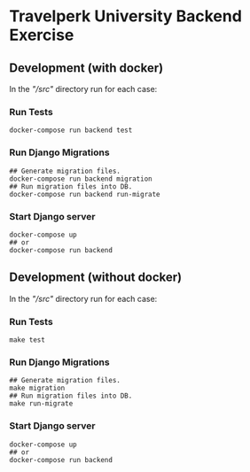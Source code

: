 # Travelperk University Backend Exercise

## Development (with docker)

In the _"/src"_ directory run for each case:

### Run Tests

```shell
docker-compose run backend test 
```

### Run Django Migrations

```shell
## Generate migration files.
docker-compose run backend migration
## Run migration files into DB.
docker-compose run backend run-migrate 
```

### Start Django server

```shell
docker-compose up
## or
docker-compose run backend 
```

## Development (without docker)

In the _"/src"_ directory run for each case:

### Run Tests

```shell
make test 
```

### Run Django Migrations

```shell
## Generate migration files.
make migration
## Run migration files into DB.
make run-migrate 
```

### Start Django server

```shell
docker-compose up
## or
docker-compose run backend 
```